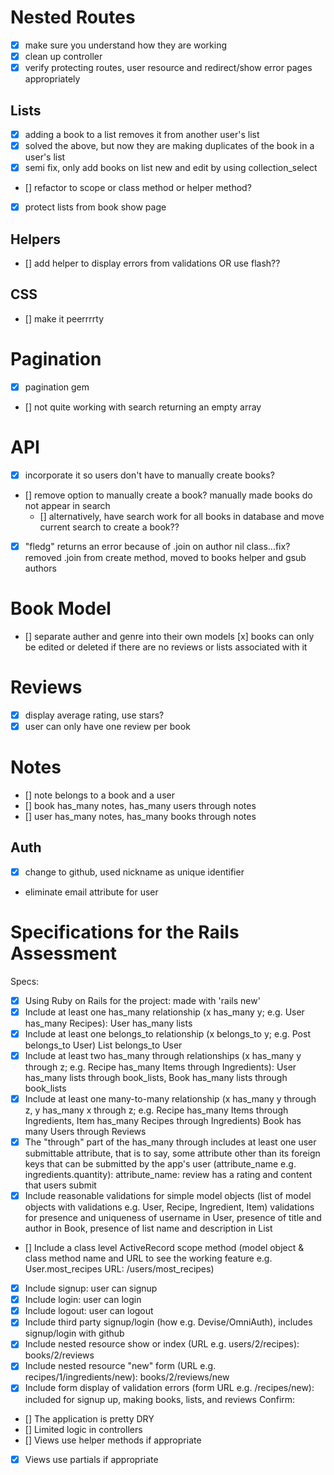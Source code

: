 # Nested Routes
- [x] make sure you understand how they are working
- [x] clean up controller
- [x] verify protecting routes, user resource and redirect/show error pages appropriately

## Lists
- [x] adding a book to a list removes it from another user's list
- [X] solved the above, but now they are making duplicates of the book in a user's list
- [X] semi fix, only add books on list new and edit by using collection_select
- [] refactor to scope or class method or helper method?
- [x] protect lists from book show page

## Helpers
- [] add helper to display errors from validations OR use flash??

## CSS
- [] make it peerrrrty

# Pagination
- [x] pagination gem
- [] not quite working with search returning an empty array

# API
- [X] incorporate it so users don't have to manually create books?
- [] remove option to manually create a book? manually made books do not appear in search
  - [] alternatively, have search work for all books in database and move current search to create a book??
- [x] "fledg" returns an error because of .join on author nil class...fix? removed .join from create method, moved to books helper and gsub authors

# Book Model
- [] separate auther and genre into their own models
[x] books can only be edited or deleted if there are no reviews or lists associated with it

# Reviews
- [x] display average rating, use stars?
- [x] user can only have one review per book

# Notes
- [] note belongs to a book and a user
- [] book has_many notes, has_many users through notes
- [] user has_many notes, has_many books through notes

## Auth
- [x] change to github, used nickname as unique identifier
- eliminate email attribute for user

# Specifications for the Rails Assessment
Specs:

 - [X] Using Ruby on Rails for the project: made with 'rails new'
 - [X] Include at least one has_many relationship (x has_many y; e.g. User has_many Recipes): User has_many lists
 - [X] Include at least one belongs_to relationship (x belongs_to y; e.g. Post belongs_to User) List belongs_to User
 - [X] Include at least two has_many through relationships (x has_many y through z; e.g. Recipe has_many Items through Ingredients): User has_many lists through book_lists, Book has_many lists through book_lists
 - [X] Include at least one many-to-many relationship (x has_many y through z, y has_many x through z; e.g. Recipe has_many Items through Ingredients, Item has_many Recipes through Ingredients) Book has many Users through Reviews 
 - [X] The "through" part of the has_many through includes at least one user submittable attribute, that is to say, some attribute other than its foreign keys that can be submitted by the app's user (attribute_name e.g. ingredients.quantity): attribute_name: review has a rating and content that users submit
 - [X] Include reasonable validations for simple model objects (list of model objects with validations e.g. User, Recipe, Ingredient, Item) validations for presence and uniqueness of username in User, presence of title and author in Book, presence of list name and description in List
 - [] Include a class level ActiveRecord scope method (model object & class method name and URL to see the working feature e.g. User.most_recipes URL: /users/most_recipes)
 - [X] Include signup: user can signup
 - [X] Include login: user can login
 - [X] Include logout: user can logout
 - [X] Include third party signup/login (how e.g. Devise/OmniAuth), includes signup/login with github
 - [X] Include nested resource show or index (URL e.g. users/2/recipes): books/2/reviews
 - [X] Include nested resource "new" form (URL e.g. recipes/1/ingredients/new): books/2/reviews/new
 - [X] Include form display of validation errors (form URL e.g. /recipes/new): included for signup up, making books, lists, and reviews
Confirm:

 - [] The application is pretty DRY
 - [] Limited logic in controllers
 - [] Views use helper methods if appropriate
 - [X] Views use partials if appropriate